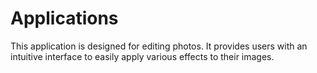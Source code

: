 # Applications
This application is designed for editing photos. It provides users with an intuitive interface to easily apply various effects to their images.
